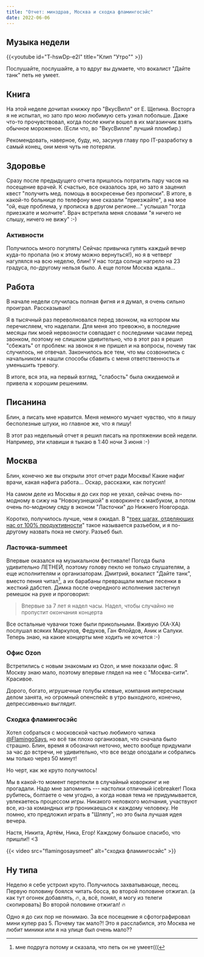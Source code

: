 ```yaml
---
title: "Отчет: минздрав, Москва и сходка фламингосэйс"
date: 2022-06-06
---
```


## Музыка недели

{{<youtube id="T-hswDp-e2I" title="Клип \"Утро\"" >}}

Послушайте, послушайте, а то вдруг вы думаете, что вокалист "Дайте танк" петь
не умеет.

## Книга

На этой неделе дочитал книжку про "ВкусВилл" от Е. Щепина. Восторга я не
испытал, но зато про мою любимую сеть узнал побольше. Даже что-то
прочувствовал, когда после книги вошел в их магазинчик взять обычное мороженое.
(Если что, во "ВкусВилле" лучший пломбир.)

Рекомендовать, наверное, буду, но, засунув главу про IT-разработку в самый
конец, они меня чуть не потеряли.

## Здоровье

Сразу после предыдущего отчета пришлось потратить пару часов на посещение
врачей. К счастью, все оказалось зря, но зато я заценил квест "получить мед.
помощь в воскресенье без прописки". В итоге, в какой-то больнице по телефону
мне сказали "приезжайте", а на мое "ой, еще проблема, у прописка в другом
регионе..." услышал "тогда приезжате и молчите". Врач встретила меня словами "я
ничего не слышу, ничего не вижу" :-)

### Активности

Получилось много погулять! Сейчас привычка гулять каждый вечер куда-то пропала
(но к этому можно вернуться!), но я в четверг нагулялся на всю неделю, блин! У
нас тогда солнце нагрело на 23 градуса, по-другому нельзя было. А еще потом
Москва ждала...

## Работа

В начале недели случилась полная фигня и я думал, я очень сильно проиграл.
Рассказываю!

Я в тысячный раз переволновался перед звонком, на котором мы перечисляем, что
наделали. Для меня это тревожно, в последние месяцы пик моей нервозности
совпадает с последними часами перед звонком, поэтому не слишком удивительно,
что в этот раз я решил "сбежать" от проблем: на звонок я не пришел и на
вопросы, почему так случилось, не отвечал. Закончилось все тем, что мы
созвонились с начальником и нашли способы сбавить с меня ответственность и
уменьшить тревогу.

В итоге, вся эта, на первый взгляд, "слабость" была ожидаемой и привела к
хорошим решениям.

## Писанина

Блин, а писать мне нравится. Меня немного мучает чувство, что я пишу
бесполезные штуки, но главное же, что я пишу!

В этот раз недельный отчет я решил писать на протяжении всей недели. Например,
эти клавиши я тыкаю в 1:40 ночи 3 июня :-)

## Москва

Блин, конечно же вы открыли этот отчет ради Москвы! Какие нафиг врачи, какая
нафига работа... Оскар, расскажи, как потусил!

На самом деле из Москвы я до сих пор не уехал, сейчас очень по-модному в сижу
на "Новокузнецкой" в коворкинге с макбуком, а потом очень по-модному сяду в
эконом "Ласточки" до Нижнего Новгорода.

Коротко, получилось лучше, чем я ожидал. В "[трех шагах, отделяющих нас от 100%
продуктивности](https://vas3k.club/post/14129/)" такое называется разъебом, и я
по-другому назвать пока не смогу. Разъеб был.

### Ласточка-summeet

Впервые оказался на музыкальном фестивале! Погода была удивительно ЛЕТНЕЙ,
поэтому голову пекло не только слушателям, а еще исполнителям и организаторам.
Дмитрий, вокалист "Дайте танк", вместо пения читал[^1], а их барабаны
превращали милые песенки в жесткий дабстеп.  Димка после очередного исполнения
застегнул ремешок на руке и проговорил:

[^1]: мне подруга потому и сказала, что петь он не умеет(((

> Впервые за 7 лет я надел часы. Надел, чтобы случайно не пропустит окончания
> концерта

Все остальные чувачки тоже были прикольными. Вживую (ХА-ХА) послушал всяких
Маркулов, Федуков, Ган Флойдов, Аник и Салуки. Теперь знаю, на какие концерты
мне ходить не хочется :-)

### Офис Ozon

Встретились с новым знакомым из Ozon, и мне показали офис. Я Москву знаю мало,
поэтому впервые глядел на нее с "Москва-сити". Красивое.

Дорого, богато, игрушечные голубы клевые, компания интересным делом занята, но
огромный опенспейс в утро выходного, конечно, депрессивенько выглядит.

### Сходка фламингосэйс

Хотел собраться с московской частью любимого чатика
[@FlamingoSays](https://t.me/FlamingoSays), но всё так плохо организовал, что
сначала было страшно. Блин, время я обозначил неточно, место вообще придумали
за час до встречи, не удивительно, что все везде опоздали и собрались мы только
через 50 минут!

Но черт, как же круто получилось!

Мы в какой-то момент перетекли в случайный коворкинг и не прогадали. Надо мне
запомнить --- настолки отличный icebreaker! Пока рубитесь, болтаете о чем
угодно, а когда новая тема не придумывается, увлекаетесь процессом игры.
Никакого неловкого молчания, участвуют все, из-за командных игр проникаешься к
каждому человеку. Не помню, кто предложил играть в "Шляпу", но это была лучшая
идея вечера.

Настя, Никита, Артём, Ника, Егор! Каждому большое спасибо, что пришли!! <3

{{< video src="flamingosaysmeet" alt="сходка фламингосэйс" >}}

## Ну типа

Неделю я себе устроил круто. Получилось захватывающе, песец. Первую половину
боялся читать босса, во второй половине отжигал. (а как тут огонек добавлять,
🔥, а, всё, понял, я могу из телеги скопировать) Во второй половине отжигал! 🔥

Одно я до сих пор не понимаю. За все посещение я сфотографировал мини купер раз
5. Почему так мало?! Это я расслабился, это Москва не любит миники или я на
улице был очень мало??
